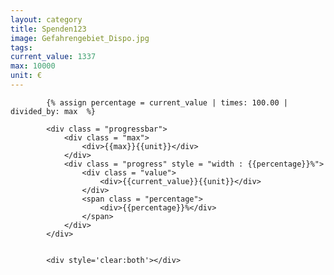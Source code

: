 ```yaml
---
layout: category
title: Spenden123
image: Gefahrengebiet_Dispo.jpg
tags: 
current_value: 1337
max: 10000
unit: €
---
```


 
			{% assign percentage = current_value | times: 100.00 | divided_by: max  %} 
		
			<div class = "progressbar">
				<div class = "max">
					<div>{{max}}{{unit}}</div>
				</div>
				<div class = "progress" style = "width : {{percentage}}%">
					<div class = "value">
						<div>{{current_value}}{{unit}}</div>
					</div>
					<span class = "percentage">
						<div>{{percentage}}%</div>
					</span>
				</div>
			</div>
 
			
			<div style='clear:both'></div>
